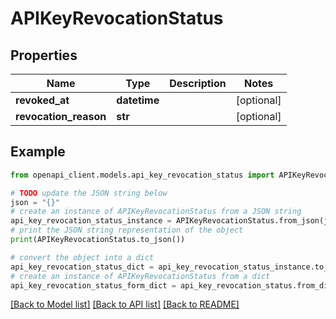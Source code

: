 # APIKeyRevocationStatus


## Properties

Name | Type | Description | Notes
------------ | ------------- | ------------- | -------------
**revoked_at** | **datetime** |  | [optional] 
**revocation_reason** | **str** |  | [optional] 

## Example

```python
from openapi_client.models.api_key_revocation_status import APIKeyRevocationStatus

# TODO update the JSON string below
json = "{}"
# create an instance of APIKeyRevocationStatus from a JSON string
api_key_revocation_status_instance = APIKeyRevocationStatus.from_json(json)
# print the JSON string representation of the object
print(APIKeyRevocationStatus.to_json())

# convert the object into a dict
api_key_revocation_status_dict = api_key_revocation_status_instance.to_dict()
# create an instance of APIKeyRevocationStatus from a dict
api_key_revocation_status_form_dict = api_key_revocation_status.from_dict(api_key_revocation_status_dict)
```
[[Back to Model list]](../README.md#documentation-for-models) [[Back to API list]](../README.md#documentation-for-api-endpoints) [[Back to README]](../README.md)


